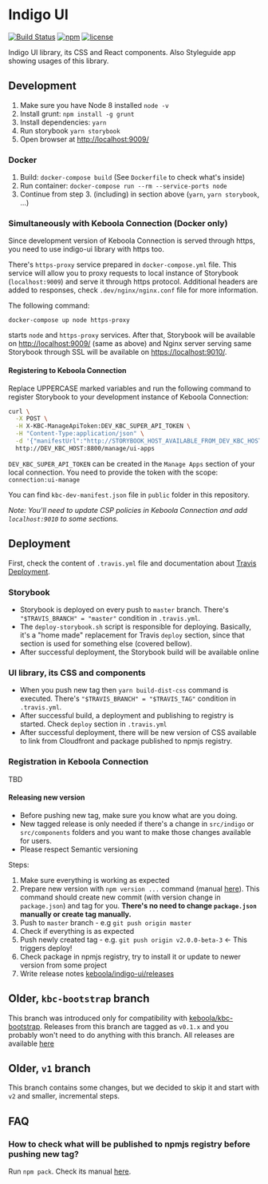 # Indigo UI

[![Build Status](https://travis-ci.org/keboola/indigo-ui.svg?branch=master)](https://travis-ci.org/keboola/indigo-ui)
[![npm](https://img.shields.io/npm/v/@keboola/indigo-ui.svg)](https://yarnpkg.com/en/package/@keboola/indigo-ui)
[![license](https://img.shields.io/github/license/keboola/indigo-ui.svg)](https://github.com/keboola/indigo-ui/blob/master/LICENSE)

Indigo UI library, its CSS and React components. Also Styleguide app showing usages of this library.

## Development

1. Make sure you have Node 8 installed `node -v`
2. Install grunt: `npm install -g grunt`
3. Install dependencies: `yarn`
4. Run storybook `yarn storybook`
5. Open browser at [http://localhost:9009/](http://localhost:9009/)

### Docker

1. Build: `docker-compose build` (See `Dockerfile` to check what's inside)
2. Run container: `docker-compose run --rm --service-ports node`
3. Continue from step 3. (including) in section above (`yarn`, `yarn storybook`, ...)

### Simultaneously with Keboola Connection (Docker only)

Since development version of Keboola Connection is served through https, you need to use indigo-ui
library with https too.

There's `https-proxy` service prepared in `docker-compose.yml` file. This service will allow you to
proxy requests to local instance of Storybook (`localhost:9009`) and serve it through https
protocol. Additional headers are added to responses, check `.dev/nginx/nginx.conf` file for more
information.

The following command:

```
docker-compose up node https-proxy
```

starts `node` and `https-proxy` services. After that, Storybook will be available on
[http://localhost:9009/](http://localhost:9009/) (same as above) and Nginx server serving same
Storybook through SSL will be available on [https://localhost:9010/](https://localhost:9010/).

#### Registering to Keboola Connection

Replace UPPERCASE marked variables and run the following command to register Storybook to your
development instance of Keboola Connection:

```bash
curl \
  -X POST \
  -H X-KBC-ManageApiToken:DEV_KBC_SUPER_API_TOKEN \
  -H "Content-Type:application/json" \
  -d '{"manifestUrl":"http://STORYBOOK_HOST_AVAILABLE_FROM_DEV_KBC_HOST:9009/kbc-dev-manifest.json","activate":true}' \
  http://DEV_KBC_HOST:8800/manage/ui-apps
```

`DEV_KBC_SUPER_API_TOKEN` can be created in the `Manage Apps` section of your local connection.  You need to provide the token with the scope: `connection:ui-manage`

You can find `kbc-dev-manifest.json` file in `public` folder in this repository.

*Note: You'll need to update CSP policies in Keboola Connection and add `localhost:9010` to some
sections.*

## Deployment

First, check the content of `.travis.yml` file and documentation about
[Travis Deployment](https://docs.travis-ci.com/user/deployment).

### Storybook

- Storybook is deployed on every push to `master` branch. There's `"$TRAVIS_BRANCH" = "master"`
condition in `.travis.yml`.
- The `deploy-storybook.sh` script is responsible for deploying. Basically, it's a "home made"
replacement for Travis `deploy` section, since that section is used for something else (covered
bellow).
- After successful deployment, the Storybook build will be available online

### UI library, its CSS and components

- When you push new tag then `yarn build-dist-css` command is executed. There's
`"$TRAVIS_BRANCH" = "$TRAVIS_TAG"` condition in `.travis.yml`.
- After successful build, a deployment and publishing to registry is started. Check `deploy`
section in
`.travis.yml`
- After successful deployment, there will be new version of CSS available to link from Cloudfront
and package published to npmjs registry.

### Registration in Keboola Connection

TBD

#### Releasing new version

- Before pushing new tag, make sure you know what are you doing.
- New tagged release is only needed if there's a change in `src/indigo` or `src/components` folders
and you want to make those changes available for users.
- Please respect Semantic versioning

Steps:

1. Make sure everything is working as expected
2. Prepare new version with `npm version ...` command
(manual [here](https://docs.npmjs.com/cli/version)). This command should create new commit (with
version change in `package.json`) and tag for you. **There's no need to change `package.json`
manually or create tag manually.**
3. Push to `master` branch - e.g `git push origin master`
4. Check if everything is as expected
5. Push newly created tag - e.g. `git push origin v2.0.0-beta-3` <- This triggers deploy!
5. Check package in npmjs registry, try to install it or update to newer version from some project
6. Write release notes [keboola/indigo-ui/releases](https://github.com/keboola/indigo-ui/releases)


## Older, `kbc-bootstrap` branch

This branch was introduced only for compatibility with
[keboola/kbc-bootstrap](https://github.com/keboola/kbc-bootstrap). Releases from this branch are
tagged as `v0.1.x` and you probably won't need to do anything with this branch. All releases are
available [here](https://github.com/keboola/indigo-ui/releases)

## Older, `v1` branch

This branch contains some changes, but we decided to skip it and start with `v2` and smaller,
incremental steps.

## FAQ

### How to check what will be published to npmjs registry before pushing new tag?

Run `npm pack`. Check its manual [here](https://docs.npmjs.com/cli/pack).
